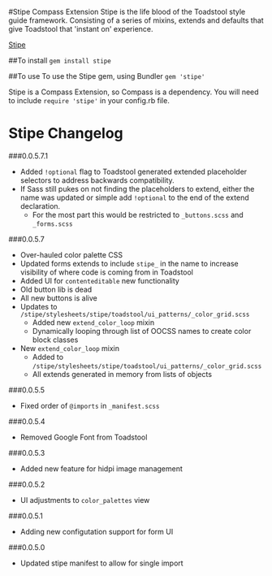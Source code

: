 #Stipe Compass Extension
Stipe is the life blood of the Toadstool style guide framework. Consisting of a series of mixins, extends and defaults that give Toadstool that 'instant on' experience. 

[Stipe](https://rubygems.org/gems/stipe)

##To install
`gem install stipe`

##To use 
To use the Stipe gem, using Bundler `gem 'stipe'`

Stipe is a Compass Extension, so Compass is a dependency. You will need to include `require 'stipe'` in your config.rb file.

# Stipe Changelog
###0.0.5.7.1
* Added `!optional` flag to Toadstool generated extended placeholder selectors to address backwards compatibility.
* If Sass still pukes on not finding the placeholders to extend, either the name was updated or simple add `!optional` to the end of the extend declaration.
	* For the most part this would be restricted to `_buttons.scss` and `_forms.scss` 

###0.0.5.7
* Over-hauled color palette CSS
* Updated forms extends to include `stipe_` in the name to increase visibility of where code is coming from in Toadstool
* Added UI for `contenteditable` new functionality 
* Old button lib is dead
* All new buttons is alive
* Updates to `/stipe/stylesheets/stipe/toadstool/ui_patterns/_color_grid.scss`
	* Added new `extend_color_loop` mixin
	* Dynamically looping through list of OOCSS names to create color block classes
*  New `extend_color_loop` mixin 
	* Added to `/stipe/stylesheets/stipe/toadstool/ui_patterns/_color_grid.scss`
	* All extends generated in memory from lists of objects

###0.0.5.5
* Fixed order of `@imports` in `_manifest.scss`

###0.0.5.4
* Removed Google Font from Toadstool

###0.0.5.3
* Added new feature for hidpi image management

###0.0.5.2
* UI adjustments to `color_palettes` view

###0.0.5.1
* Adding new configutation support for form UI

###0.0.5.0
* Updated stipe manifest to allow for single import

